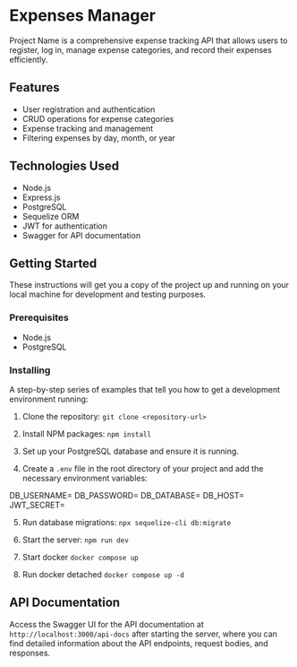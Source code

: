 # Expenses Manager

Project Name is a comprehensive expense tracking API that allows users to register, log in, manage expense categories, and record their expenses efficiently.

## Features

- User registration and authentication
- CRUD operations for expense categories
- Expense tracking and management
- Filtering expenses by day, month, or year

## Technologies Used

- Node.js
- Express.js
- PostgreSQL
- Sequelize ORM
- JWT for authentication
- Swagger for API documentation

## Getting Started

These instructions will get you a copy of the project up and running on your local machine for development and testing purposes.

### Prerequisites

- Node.js
- PostgreSQL


### Installing

A step-by-step series of examples that tell you how to get a development environment running:

1. Clone the repository:
`git clone <repository-url>`


2. Install NPM packages:
`npm install`


3. Set up your PostgreSQL database and ensure it is running.

4. Create a `.env` file in the root directory of your project and add the necessary environment variables:

DB_USERNAME=<your-db-username>
DB_PASSWORD=<your-db-password>
DB_DATABASE=<your-db-name>
DB_HOST=<your-db-host>
JWT_SECRET=<your-jwt-secret>



5. Run database migrations:
`npx sequelize-cli db:migrate`


6. Start the server:
`npm run dev`

7. Start docker
`docker compose up`

8. Run docker detached
`docker compose up -d`

## API Documentation

Access the Swagger UI for the API documentation at `http://localhost:3000/api-docs` after starting the server, where you can find detailed information about the API endpoints, request bodies, and responses.
